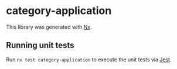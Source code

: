 # category-application

This library was generated with [Nx](https://nx.dev).

## Running unit tests

Run `nx test category-application` to execute the unit tests via [Jest](https://jestjs.io).
